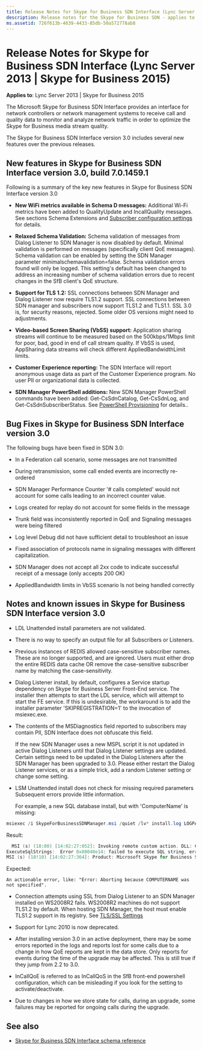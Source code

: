 ```yaml
---
title: Release Notes for Skype for Business SDN Interface (Lync Server 2013 | Skype for Business 2015)
description: Release notes for the Skype for Business SDN - applies to Lync Server 2013 \ Skype for Business 2015.
ms.assetid: 726f613b-4639-4433-85db-50a572778ab8
---
```


# Release Notes for Skype for Business SDN Interface (Lync Server 2013 | Skype for Business 2015)

 **Applies to**: Lync Server 2013 \| Skype for Business 2015

The Microsoft Skype for Business SDN Interface provides an interface for network controllers or network management systems to receive call and quality data to monitor and analyze network traffic in order to optimize the Skype for Business media stream quality.
  
The Skype for Business SDN Interface version 3.0 includes several new features over the previous releases.

## New features in Skype for Business SDN Interface version 3.0, build 7.0.1459.1

Following is a summary of the key new features in Skype for Business SDN Interface version 3.0
  
- **New WiFi metrics available in Schema D messages:** Additional Wi-Fi metrics have been added to QualityUpdate and IncallQuality messages. See sections Schema Extensions and [Subscriber configuration settings](configuring-sdn-interface-using-the-command-prompt.md#bk_subscriber) for details.

- **Relaxed Schema Validation:** Schema validation of messages from Dialog Listener to SDN Manager is now disabled by default. Minimal validation is performed on messages (specifically client QoE messages). Schema validation can be enabled by setting the SDN Manager parameter minimalschemavalidation=false. Schema validation errors found will only be logged. This setting's default has been changed to address an increasing number of schema validation errors due to recent changes in the SfB client's QoE structure.

- **Support for TLS 1.2:** SSL connections between SDN Manager and Dialog Listener now require TLS1.2 support. SSL connections between SDN manager and subscribers now support TLS1.2 and TLS1.1. SSL 3.0 is, for security reasons, rejected. Some older OS versions might need to adjustments.

- **Video-based Screen Sharing (VbSS) support:** Application sharing streams will continue to be measured based on the 500kbps/1Mbps limit for poor, bad, good in end of call stream quality. If VbSS is used, AppSharing data streams will check different AppliedBandwidthLimit limits.

- **Customer Experience reporting:** The SDN Interface will report anonymous usage data as part of the Customer Experience program. No user PII or organizational data is collected.

- **SDN Manager PowerShell additions:** New SDN Manager PowerShell commands have been added: Get-CsSdnCatalog, Get-CsSdnLog, and Get-CsSdnSubscriberStatus. See [PowerShell Provisioning](powershell-provisioning.md) for details..

## Bug Fixes in Skype for Business SDN Interface version 3.0

The following bugs have been fixed in SDN 3.0:
  
- In a Federation call scenario, some messages are not transmitted

- During retransmission, some call ended events are incorrectly re-ordered

- SDN Manager Performance Counter '# calls completed' would not account for some calls leading to an incorrect counter value.

- Logs created for replay do not account for some fields in the message

- Trunk field was inconsistently reported in QoE and Signaling messages were being filtered

- Log level Debug did not have sufficient detail to troubleshoot an issue

- Fixed association of protocols name in signaling messages with different capitalization.

- SDN Manager does not accept all 2xx code to indicate successful receipt of a message (only accepts 200 OK)

- AppliedBandwidth limits in VbSS scenario Is not being handled correctly

## Notes and known issues in Skype for Business SDN Interface version 3.0

- LDL Unattended install parameters are not validated.

- There is no way to specify an output file for all Subscribers or Listeners.

- Previous instances of REDIS allowed case-sensitive subscriber names. These are no longer supported, and are ignored. Users must either drop the entire REDIS data cache OR remove the case-sensitive subscriber name by matching the case-sensitivity.

- Dialog Listener install, by default, configures a Service startup dependency on Skype for Business Server Front-End service. The installer then attempts to start the LDL service, which will attempt to start the FE service. If this is undesirable, the workaround is to add the installer parameter 'SKIPREGISTRATION=1' to the invocation of msiexec.exe.

- The contents of the MSDiagnostics field reported to subscribers may contain PII, SDN Interface does not obfuscate this field.

    If the new SDN Manager uses a new MSPL script it is not updated in active Dialog Listeners until that Dialog Listener settings are updated. Certain settings need to be updated in the Dialog Listeners after the SDN Manager has been upgraded to 3.0. Please either restart the Dialog Listener services, or as a simple trick, add a random Listener setting or change some setting.

- LSM Unattended install does not check for missing required parameters Subsequent errors provide little information.

    For example, a new SQL database install, but with 'ComputerName' is missing:

```powershell
msiexec /i SkypeForBusinessSDNManager.msi /quiet /lv* install.log LOGPATH=c:\\Temp TOPOLOGY=2 DATABASE_SERVER=dblneprod
```

  Result:

```powershell
  MSI (s) (18:80) [14:02:27:052]: Invoking remote custom action. DLL: C:\\Windows\\Installer\\MSI1D29.tmp, Entrypoint: ExecuteSqlStrings
ExecuteSqlStrings:  Error 0x80040e14: failed to execute SQL string, error: An object or column name is missing or empty. For SELECT INTO statements, verify each column has a name. For other statements, look for empty alias names. Aliases defined as "" or are not allowed. Change the alias to a valid name., SQL key: CreateUserScript25 SQL string: BEGIN TRY CREATE USER  FROM LOGIN$ END TRY BEGIN CATCH END CATCH
MSI (s) (18!10) [14:02:27:364]: Product: Microsoft Skype for Business SDN Manager -- Error 26204. Error -2147217900: failed to execute SQL string, error detail: An object or column name is missing or empty. For SELECT INTO statements, verify each column has a name. For other statements, look for empty alias names. Aliases defined as "" or [] are not allowed. Change the alias to a valid name., SQL key: CreateUserScript25 SQL string: BEGIN TRY CREATE USER [] FROM LOGIN[\\$] END TRY BEGIN CATCH END CATCH

```

  Expected:

`An actionable error, like: "Error: Aborting because COMPUTERNAME was not specified".` 

- Connection attempts using SSL from Dialog Listener to an SDN Manager installed on WS2008R2 fails. WS2008R2 machines do not support TLS1.2 by default. When hosting SDN Manager, the host must enable TLS1.2 support in its registry. See [TLS/SSL Settings](https://technet.microsoft.com/library/dn786418%28v=ws.11%29.aspx)

- Support for Lync 2010 is now deprecated.

- After installing version 3.0 in an active deployment, there may be some errors reported in the logs and reports lost for some calls due to a change in how QoE reports are kept in the data store. Only reports for events during the time of the upgrade may be affected. This is still true if they jump from 2.2 to 3.0.

- InCallQoE is referred to as InCallQoS in the SfB front-end powershell configuration, which can be misleading if you look for the setting to activate/deactivate.

- Due to changes in how we store state for calls, during an upgrade, some failures may be reported for ongoing calls during the upgrade.

## See also

<a name="bk_addresources"> </a>

- [Skype for Business SDN Interface schema reference](https://msdn.microsoft.com/library/b64912bd-27b1-40c6-99ab-8984f8706bd3.aspx)
